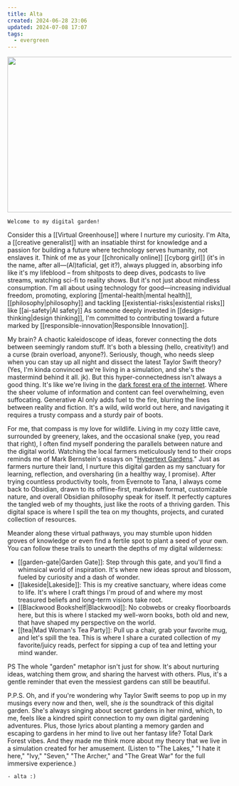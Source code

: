 ```yaml
---
title: Alta
created: 2024-06-28 23:06
updated: 2024-07-08 17:07
tags:
  - evergreen
---
```


<img src=".altabanner.svg" width="1200px" height="350px">

```poetry
Welcome to my digital garden!
```
Consider this a [[Virtual Greenhouse]] where I nurture my curiosity. I'm Alta, a [[creative generalist]] with an insatiable thirst for knowledge and a passion for building a future where technology serves humanity, not enslaves it. Think of me as your [[chronically online]] [[cyborg girl]] (it's in the name, after all—(Al)taficial, get it?), always plugged in, absorbing info like it's my lifeblood – from shitposts to deep dives, podcasts to live streams, watching sci-fi to reality shows. But it's not just about mindless consumption. I'm all about using technology for good—increasing individual freedom, promoting, exploring [[mental-health|mental health]], [[philosophy|philosophy]] and tackling [[existential-risks|existential risks]] like [[ai-safety|AI safety]] As someone deeply invested in [[design-thinking|design thinking]], I'm committed to contributing toward a future marked by [[responsible-innovation|Responsible Innovation]].

My brain? A chaotic kaleidoscope of ideas, forever connecting the dots between seemingly random stuff. It's both a blessing (hello, creativity!) and a curse (brain overload, anyone?). Seriously, though, who needs sleep when you can stay up all night and dissect the latest Taylor Swift theory? (Yes, I'm kinda convinced we're living in a simulation, and she's the mastermind behind it all. jk). But this hyper-connectedness isn't always a good thing. It's like we're living in the [dark forest era of the internet](https://maggieappleton.com/ai-dark-forest). Where the sheer volume of information and content can feel overwhelming, even suffocating. Generative AI only adds fuel to the fire, blurring the lines between reality and fiction. It's a wild, wild world out here, and navigating it requires a trusty compass and a sturdy pair of boots.

For me, that compass is my love for wildlife. Living in my cozy little cave, surrounded by greenery, lakes, and the occasional snake (yep, you read that right), I often find myself pondering the parallels between nature and the digital world. Watching the local farmers meticulously tend to their crops reminds me of Mark Bernstein's essays on "[Hypertext Gardens](https://www.eastgate.com/garden/Enter.html)." Just as farmers nurture their land, I nurture this digital garden as my sanctuary for learning, reflection, and oversharing (in a healthy way, I promise). After trying countless productivity tools, from Evernote to Tana, I always come back to Obsidian, drawn to its offline-first, markdown format, customizable nature, and overall Obsidian philosophy speak for itself. It perfectly captures the tangled web of my thoughts, just like the roots of a thriving garden. This digital space is where I spill the tea on my thoughts, projects, and curated collection of resources.

Meander along these virtual pathways, you may stumble upon hidden groves of knowledge or even find a fertile spot to plant a seed of your own. You can follow these trails to unearth the depths of my digital wilderness:

- [[garden-gate|Garden Gate]]: Step through this gate, and you'll find a whimsical world of inspiration. It's where new ideas sprout and blossom, fueled by curiosity and a dash of wonder.
- [[lakeside|Lakeside]]: This is my creative sanctuary, where ideas come to life. It's where I craft things I'm proud of and where my most treasured beliefs and long-term visions take root.
- [[Blackwood Bookshelf|Blackwood]]: No cobwebs or creaky floorboards here, but this is where I stacked my well-worn books, both old and new, that have shaped my perspective on the world.
- [[tea|Mad Woman's Tea Party]]: Pull up a chair, grab your favorite mug, and let's spill the tea. This is where I share a curated collection of my favorite/juicy reads, perfect for sipping a cup of tea and letting your mind wander.

PS The whole "garden" metaphor isn't just for show. It's about nurturing ideas, watching them grow, and sharing the harvest with others. Plus, it's a gentle reminder that even the messiest gardens can still be beautiful.

P.P.S. Oh, and if you're wondering why Taylor Swift seems to pop up in my musings every now and then, well, she _is_ the soundtrack of this digital garden. She's always singing about secret gardens in her mind, which, to me, feels like a kindred spirit connection to my own digital gardening adventures. Plus, those lyrics about planting a memory garden and escaping to gardens in her mind to live out her fantasy life? Total Dark Forest vibes. And they made me think more about my theory that we live in a simulation created for her amusement. (Listen to "The Lakes," "I hate it here," "Ivy," "Seven," "The Archer," and "The Great War" for the full immersive experience.)

```poetry
- alta :)
```

